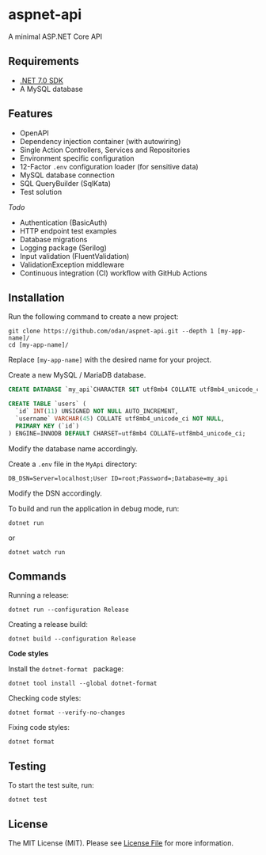 # aspnet-api

A minimal ASP.NET Core API

## Requirements

* [.NET 7.0 SDK](https://dotnet.microsoft.com/en-us/download/dotnet/7.0)
* A MySQL database

## Features

* OpenAPI
* Dependency injection container (with autowiring)
* Single Action Controllers, Services and Repositories
* Environment specific configuration
* 12-Factor `.env` configuration loader (for sensitive data)
* MySQL database connection
* SQL QueryBuilder (SqlKata)
* Test solution

*Todo*

* Authentication (BasicAuth)
* HTTP endpoint test examples
* Database migrations
* Logging package (Serilog)
* Input validation (FluentValidation)
* ValidationException middleware
* Continuous integration (CI) workflow with GitHub Actions


## Installation

Run the following command to create a new project:

```
git clone https://github.com/odan/aspnet-api.git --depth 1 [my-app-name]/
cd [my-app-name]/
```

Replace `[my-app-name]` with the desired name for your project. 


Create a new MySQL / MariaDB database.

```sql
CREATE DATABASE `my_api`CHARACTER SET utf8mb4 COLLATE utf8mb4_unicode_ci; 

CREATE TABLE `users` (
  `id` INT(11) UNSIGNED NOT NULL AUTO_INCREMENT,
  `username` VARCHAR(45) COLLATE utf8mb4_unicode_ci NOT NULL,
  PRIMARY KEY (`id`)
) ENGINE=INNODB DEFAULT CHARSET=utf8mb4 COLLATE=utf8mb4_unicode_ci;
```

Modify the database name accordingly.

Create a `.env` file in the `MyApi` directory:

```env
DB_DSN=Server=localhost;User ID=root;Password=;Database=my_api
```

Modify the DSN accordingly.

To build and run the application in debug mode, run:

```
dotnet run
```

or

```
dotnet watch run
```

## Commands

Running a release:

```
dotnet run --configuration Release
```

Creating a release build:

```
dotnet build --configuration Release
```

**Code styles**

Install the `dotnet-format ` package:

```
dotnet tool install --global dotnet-format 
```

Checking code styles:

```
dotnet format --verify-no-changes
```

Fixing code styles:

```
dotnet format
```

## Testing

To start the test suite, run:

```
dotnet test
```

## License

The MIT License (MIT). Please see [License File](LICENSE) for more information.
